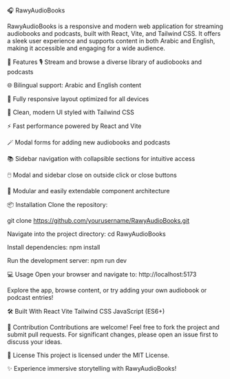 🎧 RawyAudioBooks

RawyAudioBooks is a responsive and modern web application for streaming audiobooks and podcasts, built with React, Vite, and Tailwind CSS. It offers a sleek user experience and supports content in both Arabic and English, making it accessible and engaging for a wide audience.

🚀 Features
🎙️ Stream and browse a diverse library of audiobooks and podcasts

🌐 Bilingual support: Arabic and English content

📱 Fully responsive layout optimized for all devices

🎨 Clean, modern UI styled with Tailwind CSS

⚡ Fast performance powered by React and Vite

🪄 Modal forms for adding new audiobooks and podcasts

📚 Sidebar navigation with collapsible sections for intuitive access

🖱️ Modal and sidebar close on outside click or close buttons

🔧 Modular and easily extendable component architecture

📦 Installation
Clone the repository:

git clone https://github.com/yourusername/RawyAudioBooks.git


Navigate into the project directory:
cd RawyAudioBooks

Install dependencies:
npm install

Run the development server:
npm run dev

💻 Usage
Open your browser and navigate to:
http://localhost:5173

Explore the app, browse content, or try adding your own audiobook or podcast entries!

🛠️ Built With
React
Vite
Tailwind CSS
JavaScript (ES6+)

🤝 Contribution
Contributions are welcome!
Feel free to fork the project and submit pull requests.
For significant changes, please open an issue first to discuss your ideas.

📄 License
This project is licensed under the MIT License.

✨ Experience immersive storytelling with RawyAudioBooks!

